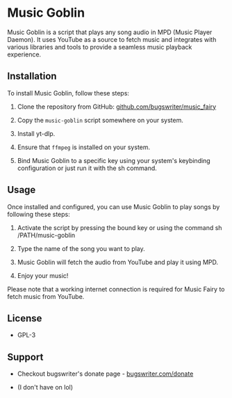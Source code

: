 # Music Goblin

Music Goblin is a script that plays any song audio in MPD (Music Player Daemon). It uses YouTube as a source to fetch music and integrates with various libraries and tools to provide a seamless music playback experience.

## Installation

To install Music Goblin, follow these steps:

1. Clone the repository from GitHub: [github.com/bugswriter/music_fairy](https://github.com/bugswriter/music_fairy)

2. Copy the `music-goblin` script somewhere on your system.

3. Install yt-dlp.

4. Ensure that `ffmpeg` is installed on your system.

5. Bind Music Goblin to a specific key using your system's keybinding configuration or just run it with the sh command.

## Usage

Once installed and configured, you can use Music Goblin to play songs by following these steps:

1. Activate the script by pressing the bound key or using the command sh /PATH/music-goblin

2. Type the name of the song you want to play.

3. Music Goblin will fetch the audio from YouTube and play it using MPD.

4. Enjoy your music!

Please note that a working internet connection is required for Music Fairy to fetch music from YouTube.

## License
- GPL-3

## Support
- Checkout bugswriter's donate page - [bugswriter.com/donate](https://bugswriter.com/donate)


- (I don't have on lol)
